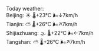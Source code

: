 Today weather:  
Beijing: ☀️ 🌡️+23°C 🌬️↓7km/h  
Tianjin: ⛅️  🌡️+26°C 🌬️↗7km/h  
Shijiazhuang: 🌫  🌡️+22°C 🌬️←7km/h  
Tangshan: ⛅️  🌡️+26°C 🌬️↗7km/h  
